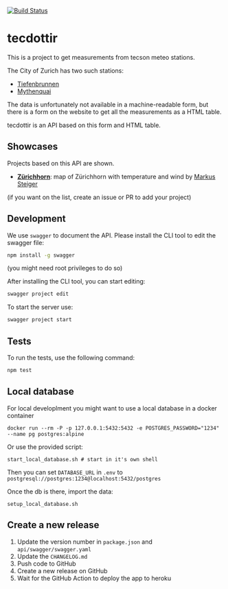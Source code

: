 [![Build Status](https://github.com/metaodi/tecdottir/actions/workflows/build.yml/badge.svg)](https://github.com/metaodi/tecdottir/actions/workflows/build.yml)

# tecdottir

This is a project to get measurements from tecson meteo stations.

The City of Zurich has two such stations:

* [Tiefenbrunnen](https://www.tecson-data.ch/zurich/tiefenbrunnen/index.php)
* [Mythenquai](https://www.tecson-data.ch/zurich/mythenquai/index.php)

The data is unfortunately not available in a machine-readable form, but there is a form on the website to get all the measurements as a HTML table.

tecdottir is an API based on this form and HTML table.

## Showcases

Projects based on this API are shown.

* [**Zürichhorn**](https://editioneffet.ch/03069/zuerichhorn.html): map of Zürichhorn with temperature and wind by [Markus Steiger](https://github.com/01241)

(if you want on the list, create an issue or PR to add your project)

## Development

We use `swagger` to document the API.
Please install the CLI tool to edit the swagger file:

```bash
npm install -g swagger
```

(you might need root privileges to do so)

After installing the CLI tool, you can start editing:

```bash
swagger project edit
```

To start the server use:

```bash
swagger project start
```

## Tests

To run the tests, use the following command:

```bash
npm test
```

## Local database

For local developlment you might want to use a local database in a docker container

```
docker run --rm -P -p 127.0.0.1:5432:5432 -e POSTGRES_PASSWORD="1234" --name pg postgres:alpine
```

Or use the provided script:

```
start_local_database.sh # start in it's own shell
```

Then you can set `DATABASE_URL` in `.env` to `postgresql://postgres:1234@localhost:5432/postgres`


Once the db is there, import the data:
```
setup_local_database.sh
```

## Create a new release

1. Update the version number in `package.json` and `api/swagger/swagger.yaml`
1. Update the `CHANGELOG.md`
1. Push code to GitHub
1. Create a new release on GitHub
1. Wait for the GitHub Action to deploy the app to heroku
